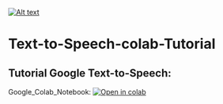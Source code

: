 [![Alt text](https://img.youtube.com/vi/Urs3wYtOgzs/0.jpg)](https://www.youtube.com/watch?v=Urs3wYtOgzs)

# Text-to-Speech-colab-Tutorial

## Tutorial Google Text-to-Speech:

Google_Colab_Notebook: [![Open in colab](https://colab.research.google.com/assets/colab-badge.svg)](https://colab.research.google.com/github/jichengyuan/text-to-speech-colab-tutorial/blob/main/google_tts_web_pyapi_tutorial.ipynb)
